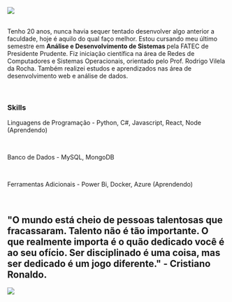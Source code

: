 <img src="https://github.com/user-attachments/assets/2cfcfe22-ca78-46c4-a5e2-db238632d844"> <br> <br>

<p>  Tenho 20 anos, nunca havia sequer tentado desenvolver algo anterior a faculdade, hoje é aquilo do qual faço melhor. Estou cursando meu último semestre em <strong> Análise e Desenvolvimento de Sistemas </strong> pela FATEC de Presidente Prudente. Fiz iniciação científica na área de Redes de Computadores e Sistemas Operacionais, orientado pelo Prof. Rodrigo Vilela da Rocha. Também realizei estudos e aprendizados nas área de desenvolvimento web e análise de dados.
</p> <br>

<h3> Skills </h3>
<p> Linguagens de Programação - Python, C#, Javascript, React, Node (Aprendendo) </p> <br>
<p> Banco de Dados - MySQL, MongoDB </p> <br>
<p> Ferramentas Adicionais - Power Bi, Docker, Azure (Aprendendo) </p> <br>

  






## "O mundo está cheio de pessoas talentosas que fracassaram. Talento não é tão importante. O que realmente importa é o quão dedicado você é ao seu ofício. Ser disciplinado é uma coisa, mas ser dedicado é um jogo diferente." - Cristiano Ronaldo.

<img src="https://media.bleacherreport.com/w_768,h_512,c_fill/br-img-slides/004/242/743/610040825fa2f911b7cde381b87299e8_crop_exact.jpg">
